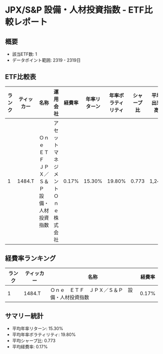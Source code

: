 # JPX/S&P 設備・人材投資指数 - ETF比較レポート

## 概要
- 該当ETF数: 1
- データポイント範囲: 2319 - 2319日

## ETF比較表
| ランク | ティッカー | 名称 | 運用会社 | 経費率 | 年率リターン | 年率ボラティリティ | シャープ比 | 平均出来高 |
| --- | --- | --- | --- | --- | --- | --- | --- | --- |
| 1 | 1484.T | Ｏｎｅ　ＥＴＦ　ＪＰＸ／Ｓ＆Ｐ　設備・人材投資指数 | アセットマネジメントＯｎｅ株式会社 | 0.17% | 15.30% | 19.80% | 0.773 | 1,249 |

## 経費率ランキング
| ランク | ティッカー | 名称 | 経費率 |
| --- | --- | --- | --- |
| 1 | 1484.T | Ｏｎｅ　ＥＴＦ　ＪＰＸ／Ｓ＆Ｐ　設備・人材投資指数 | 0.17% |

## サマリー統計
- 平均年率リターン: 15.30%
- 平均年率ボラティリティ: 19.80%
- 平均シャープ比: 0.773
- 平均経費率: 0.17%
